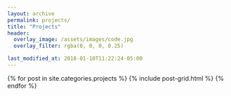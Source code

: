 ```yaml
---
layout: archive
permalink: projects/
title: "Projects"
header:
  overlay_image: /assets/images/code.jpg
  overlay_filter: rgba(0, 0, 0, 0.25)

last_modified_at: 2018-01-10T11:22:24-05:00
---
```


<div>
{% for post in site.categories.projects %}
  {% include post-grid.html %}
{% endfor %}
</div><!-- /.tiles -->


